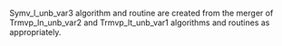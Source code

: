 Symv_l_unb_var3 algorithm and routine are created from the merger of Trmvp_ln_unb_var2 and Trmvp_lt_unb_var1 algorithms and routines as appropriately.
